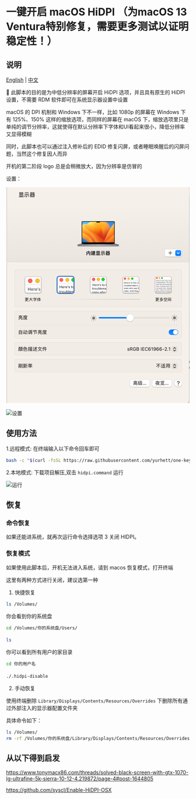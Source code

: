 # 一键开启 macOS HiDPI （为macOS 13 Ventura特别修复，需要更多测试以证明稳定性！）

## 说明

[English](README.md) | [中文](README-zh.md)

 此脚本的目的是为中低分辨率的屏幕开启 HiDPI 选项，并且具有原生的 HiDPI 设置，不需要 RDM 软件即可在系统显示器设置中设置

macOS 的 DPI 机制和 Windows 下不一样，比如 1080p 的屏幕在 Windows 下有 125%、150% 这样的缩放选项，而同样的屏幕在 macOS 下，缩放选项里只是单纯的调节分辨率，这就使得在默认分辨率下字体和UI看起来很小，降低分辨率又显得模糊

同时，此脚本也可以通过注入修补后的 EDID 修复闪屏，或者睡眠唤醒后的闪屏问题，当然这个修复因人而异

开机的第二阶段 logo 总是会稍微放大，因为分辨率是仿冒的

设置：

![设置](./img/preferences.png)

![设置](./img/hidpi.gif)

## 使用方法

1.远程模式: 在终端输入以下命令回车即可

```bash
bash -c "$(curl -fsSL https://raw.githubusercontent.com/yurhett/one-key-hidpi/master/hidpi.sh)"
```

2.本地模式: 下载项目解压,双击 `hidpi.command` 运行

![运行](./img/run-zh.jpg)

## 恢复

### 命令恢复

如果还能进系统，就再次运行命令选择选项 3 关闭 HIDPI。

### 恢复模式

如果使用此脚本后，开机无法进入系统，请到 macos 恢复模式，打开终端

这里有两种方式进行关闭，建议选第一种

1. 快捷恢复
    

```bash
ls /Volumes/
```

你会看到你的系统盘

```bash
cd /Volumes/你的系统盘/Users/

ls
```

你可以看到所有用户的家目录

```bash
cd 你的用户名

./.hidpi-disable
```

2. 手动恢复

使用终端删除 `Library/Displays/Contents/Resources/Overrides` 下删除所有通过外部注入的显示器配置文件夹

具体命令如下：

```bash
ls /Volumes/
rm -rf /Volumes/你的系统盘/Library/Displays/Contents/Resources/Overrides
```

## 从以下得到启发

https://www.tonymacx86.com/threads/solved-black-screen-with-gtx-1070-lg-ultrafine-5k-sierra-10-12-4.219872/page-4#post-1644805

https://github.com/syscl/Enable-HiDPI-OSX

